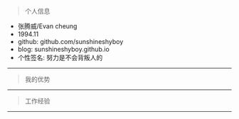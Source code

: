 > 个人信息

- 张腾威/Evan cheung  
- 1994.11  
- github: github.com/sunshineshyboy  
- blog: sunshineshyboy.github.io  
- 个性签名: 努力是不会背叛人的
---

> 我的优势

---

> 工作经验

---
